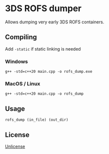 # 3DS ROFS dumper

Allows dumping very early 3DS ROFS containers.

## Compiling

Add `-static` if static linking is needed

### Windows

`g++ -std=c++20 main.cpp -o rofs_dump.exe`

### MacOS / Linux

`g++ -std=c++20 main.cpp -o rofs_dump`

## Usage

`rofs_dump (in_file) (out_dir)`

## License

[Unlicense](LICENSE.md)
